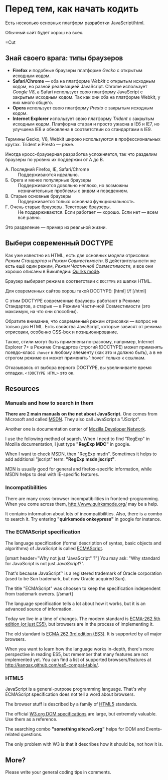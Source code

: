 
# Перед тем, как начать кодить

Есть несколько основных платформ разработки JavaScript/html.

Обычный сайт будет хорош на всех.

=Cut


## Знай своего врага: типы браузеров


<ul>
<li><strong>Firefox</strong> и подобные браузеры платформе <i>Gecko</i> с открытым исходным кодом.</li>
<li><strong>Safari/Chrome</strong> — оба на платформе <i>Webkit</i> с открытым исходным кодом, но разной реализацией JavaScript. Chrome использует <i>Google V8</i>, а Safari использует свою платформу JavaScript с закрытым исходным кодом. Так как они оба на платформе Webkit, у них много общего.</li>
<li><strong>Opera</strong> использует свою платформу <i>Presto</i> с закрытым исходным кодом.</li>
<li><strong>Internet Explorer</strong> использует свою платформу <i>Trident</i> с закрытым исходным кодом. Платформа старая и просто ужасна в IE6 и IE7, но улучшена IE8 и обновлена в соответствии со стандартами в IE9.</li>
</ul>

Термины Gecko, V8, Webkit широко используются в профессиональных кругах. Trident и Presto — реже.

Иногда кросс-браузерная разработка усложняется, так что разделим браузеры по уровню их поддержки от А до В.

<dl><dt>А. Последний Firefox, IE, Safari/Chrome</dt>
<dd>Поддерживаются идеально.</dd>
<dt>Б. Opera и менее популярные браузеры</dt>
<dd>Поддерживаются довольно неплохо, но возможны незначительные проблемы с видом и поведением.</dd>
<dt>В. Старые основные браузеры</dt>
<dd>Поддерживается только основная функциональность.</dd>
<dt>Г. Очень старые браузеры. Текстовые браузеры.</dt>
<dd>Не поддерживаются. Если работает — хорошо. Если нет — всем всё равно.</dd>
</dl>

Это разделение — пример из реальной жизни.


## Выбери современный DOCTYPE   

Как уже известно из HTML, есть две основных модели отрисовки: <i>Режим Стандартов</i> и <i>Режим Совместимости</i>. В действительности же есть ещё один режим, <i>Режим Частичной Совместимости</i>, и все они хорошо описаны в Википедии: <a href="http://en.wikipedia.org/wiki/Quirks_mode">Quirks mode</a>.

Браузер выбирает режим в соответствии с `DOCTYPE` из шапки HTML.

Для современных сайтов хорош такой DOCTYPE:
[html]
*!*<!DOCTYPE HTML>*/!*
[/html]

С этим DOCTYPE современные браузеры работают в Режиме Стандартов, а старые — в Режиме Частичной Совместимости (это максимум, на что они способны).

Обратите внимание, что современный режим отрисовки — вопрос не только для HTML. Есть свойства JavaScript, которые зависят от режима отрисовки, особенно CSS-box и позиционирование.

Также, стили могут быть применены по-разному, например, Internet Explorer 7+ в Режиме Стандартов (строгий !DOCTYPE) может применять псевдо-класс `:hover` к любому элементу (как это и должно быть), а в не строгом режиме он может применять ':hover' только к ссылкам. 

Отказываясь от выбора верного DOCTYPE, вы увеличиваете время отладки. <code>&lt;!DOCTYPE HTML&gt;</code> это ок.


## Resources


### Manuals and how to search in them

<b>There are 2 main manuals on the net about JavaScript.</b> One comes from Microsoft and called <a href="http://msdn.microsoft.com/">MSDN</a>. They also call JavaScript a "JScript".

Another one is documentation center of <a href="https://developer.mozilla.org/">Mozilla Developer Network</a>.

I use the following method of search. When I need to find "RegExp" in Mozilla documentation, I just type <b>"RegExp MDC"</b> in google.

When I want to check MSDN, then "RegExp msdn". Sometimes it helps to add additional "jscript" term: <b>"RegExp msdn jscript"</b>.

MDN is usually good for general and firefox-specific information, while MSDN helps to deal with IE-specific features.


### Incompatibilities

There are many cross-browser incompatibilities in frontend-programming. When you come across them, <a href="http://www.quirksmode.org/">http://www.quirksmode.org/</a> may be a help.

It contains information about lots of incompatibilities. Also, there is a combo to search it. Try entering <b>"quirksmode onkeypress"</b> in google for instance.


### The ECMAScript specification

The language specification (formal description of syntax, basic objects and algorithms) of JavaScript is called <a href="http://www.ecma-international.org/publications/standards/Ecma-262.htm">ECMAScript</a>. 

[smart header="Why not just &quot;JavaScript&quot; ?"]
You may ask: "Why standard for JavaScript is not just <i>JavaScript</i>?".

That's because JavaScript&trade; is a registered trademark of Oracle corporation (used to be Sun trademark, but now Oracle acquired Sun). 

The title "ECMAScript" was choosen to keep the specification independent from trademark owners.
[/smart]

The language specification tells a lot about how it works, but it is an advanced source of information.

Today we live in a time of changes. The modern standard is <a href="http://www.ecma-international.org/publications/standards/Ecma-262.htm">ECMA-262 5th edition (or just ES5)</a>, but browsers are in the process of implementing it.

The old standard is <a href="http://www.ecma-international.org/publications/files/ECMA-ST-ARCH/ECMA-262,%203rd%20edition,%20December%201999.pdf">ECMA 262 3rd edition (ES3)</a>. It is supported by all major browsers.

When you want to learn how the language works in-depth, there's more perspective in reading ES5, but remember that many features are not implemented yet. You can find a list of supported browsers/features at <a href="http://kangax.github.com/es5-compat-table/">http://kangax.github.com/es5-compat-table/</a>.


### HTML5

JavaScript is a general-purpose programming language. That's why ECMAScript specification does not tell a word about browsers. 

The browser stuff is described by a family of <a href="http://www.w3.org/TR/html5/">HTML5</a> standards.

The official <a href="http://www.w3.org/DOM/DOMTR">W3.org DOM specifications</a> are large, but extremely valuable. Use them as a reference. 

The searching combo <b>"something site:w3.org"</b> helps for DOM and Events-related questions. 

The only problem with W3 is that it describes how it should be, not how it is. 


## More?

Please write your general coding tips in comments.

